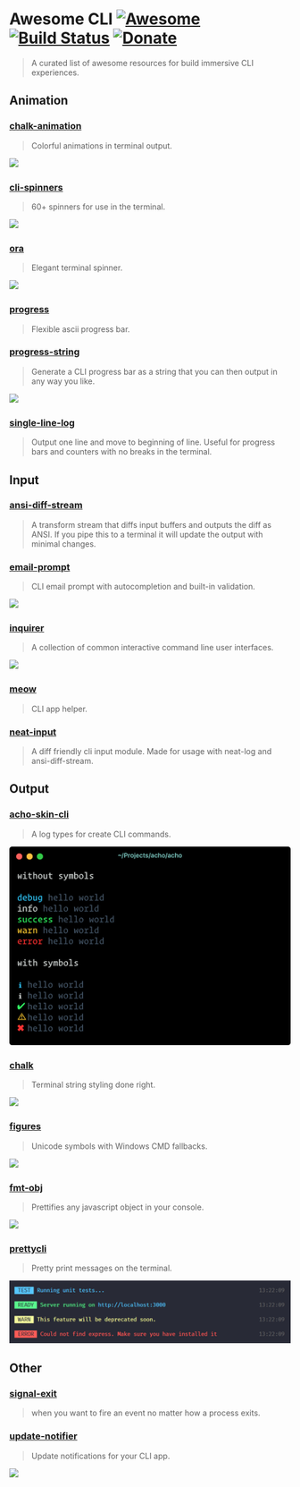 # Awesome CLI [![Awesome](https://cdn.rawgit.com/sindresorhus/awesome/d7305f38d29fed78fa85652e3a63e154dd8e8829/media/badge.svg)](https://github.com/sindresorhus/awesome) [![Build Status](https://img.shields.io/travis/Kikobeats/awesome-cli/master.svg?style=flat-square)](https://travis-ci.org/Kikobeats/awesome-cli) [![Donate](https://img.shields.io/badge/donate-paypal-blue.svg?style=flat-square)](https://paypal.me/kikobeats)

> A curated list of awesome resources for build immersive CLI experiences.

## Animation

### [chalk-animation](https://github.com/bokub/chalk-animation)

> Colorful animations in terminal output.

![](https://camo.githubusercontent.com/163f6985878578c36b2912dc92960e007c628c07/687474703a2f2f692e696d6775722e636f6d2f6e61706478646e2e676966)

### [cli-spinners](https://github.com/sindresorhus/cli-spinners)

> 60+ spinners for use in the terminal.

![](https://github.com/sindresorhus/cli-spinners/raw/master/screenshot.gif)

### [ora](https://github.com/sindresorhus/ora)

> Elegant terminal spinner.

![](https://github.com/sindresorhus/ora/raw/master/screenshot.gif)

### [progress](https://github.com/visionmedia/node-progress)

> Flexible ascii progress bar.

### [progress-string](https://github.com/watson/progress-string)

> Generate a CLI progress bar as a string that you can then output in any way you like.

![](https://cloud.githubusercontent.com/assets/10602/20219491/064d4794-a86d-11e6-816c-a0a72d792987.gif)

### [single-line-log](https://github.com/freeall/single-line-log)

> Output one line and move to beginning of line. Useful for progress bars and counters with no breaks in the terminal.

## Input

### [ansi-diff-stream](https://github.com/mafintosh/ansi-diff-stream)

> A transform stream that diffs input buffers and outputs the diff as ANSI. If you pipe this to a terminal it will update the output with minimal changes.

### [email-prompt](https://github.com/zeit/email-prompt)

> CLI email prompt with autocompletion and built-in validation.

![](https://cloud.githubusercontent.com/assets/13041/15456597/36b76246-202a-11e6-99e8-3839514bed57.gif)

### [inquirer](https://github.com/SBoudrias/Inquirer.js)

> A collection of common interactive command line user interfaces.

![](https://github.com/SBoudrias/Inquirer.js/raw/master/assets/screenshots/checkbox-prompt.png)

### [meow](https://github.com/sindresorhus/meow)

> CLI app helper.

### [neat-input](https://github.com/mafintosh/neat-input)

> A diff friendly cli input module. Made for usage with neat-log and ansi-diff-stream.

## Output

### [acho-skin-cli](https://github.com/achojs/acho-skin-cli)

> A log types for create CLI commands.

![](https://raw.githubusercontent.com/achohq/acho-skin-cli/master/docs/images/resume.png)

### [chalk](https://github.com/chalk/chalk)

> Terminal string styling done right.

![](https://github.com/chalk/ansi-styles/raw/master/screenshot.png)

### [figures](https://github.com/sindresorhus/figures)

> Unicode symbols with Windows CMD fallbacks.

![](https://github.com/sindresorhus/figures/raw/master/screenshot.png)

### [fmt-obj](https://github.com/queckezz/fmt-obj)

> Prettifies any javascript object in your console.

![](https://github.com/queckezz/fmt-obj/raw/master/intro.png)

### [prettycli](https://github.com/siddharthkp/prettycli)

> Pretty print messages on the terminal.

![](https://raw.githubusercontent.com/siddharthkp/prettycli/master/screenshot.png)

## Other

### [signal-exit](https://github.com/tapjs/signal-exit)

> when you want to fire an event no matter how a process exits.

### [update-notifier](https://github.com/yeoman/update-notifier)

> Update notifications for your CLI app.

![](https://github.com/yeoman/update-notifier/raw/master/screenshot.png)